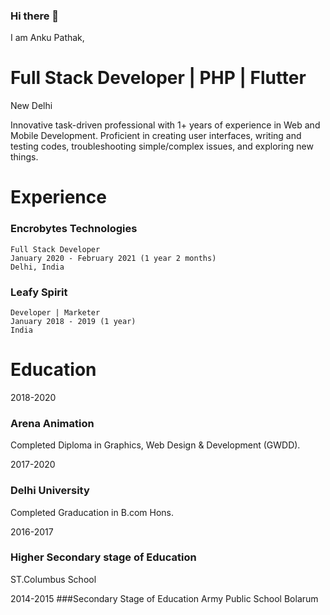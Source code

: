### Hi there 👋
I am Anku Pathak,
<!--
**ankupathak/ankupathak** is a ✨ _special_ ✨ repository because its `README.md` (this file) appears on your GitHub profile.

Here are some ideas to get you started:

- 🔭 I’m currently working as FreeLancer
- 🌱 I’m currently learning MERN Stack
- 👯 I’m looking to collaborate on ...
- 🤔 I’m looking for help with ...
- 💬 Ask me about ...
- 📫 How to reach me: ...
- 😄 Pronouns: ...
- ⚡ Fun fact: ...
-->

# Full Stack Developer | PHP | Flutter
New Delhi

Innovative task-driven professional with 1+ years of experience in
Web and Mobile Development. Proficient in creating user interfaces,
writing and testing codes, troubleshooting simple/complex issues,
and exploring new things.

# Experience
  ### Encrobytes Technologies
    Full Stack Developer
    January 2020 - February 2021 (1 year 2 months)
    Delhi, India
  ### Leafy Spirit
    Developer | Marketer
    January 2018 - 2019 (1 year)
    India

# Education
  2018-2020
  ### Arena Animation
  Completed Diploma in Graphics, Web Design & Development (GWDD).

  2017-2020
  ### Delhi University
  Completed Graducation in B.com Hons.

  2016-2017
  ### Higher Secondary stage of Education
  ST.Columbus School

  2014-2015
  ###Secondary Stage of Education
  Army Public School Bolarum
